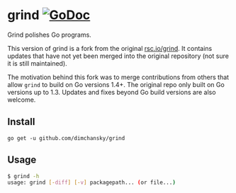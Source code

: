 # grind [![GoDoc](http://godoc.org/github.com/dimchansky/grind?status.png)](http://godoc.org/github.com/dimchansky/grind)

Grind polishes Go programs.

This version of grind is a fork from the original [rsc.io/grind](https://github.com/rsc/grind).
It contains updates that have not yet been merged into the original repository (not sure it is still maintained).

The motivation behind this fork was to merge contributions from others that allow `grind` to build on Go versions 1.4+.
The original repo only built on Go versions up to 1.3.
Updates and fixes beyond Go build versions are also welcome.

## Install
`go get -u github.com/dimchansky/grind`


## Usage
```bash
$ grind -h
usage: grind [-diff] [-v] packagepath... (or file...)
```
